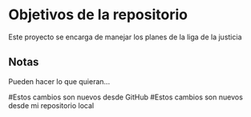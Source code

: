 # Objetivos de la repositorio

Este proyecto se encarga de manejar los planes de la liga de la justicia


## Notas
Pueden hacer lo que quieran...


#Estos cambios son nuevos desde GitHub
#Estos cambios son nuevos desde mi repositorio local

